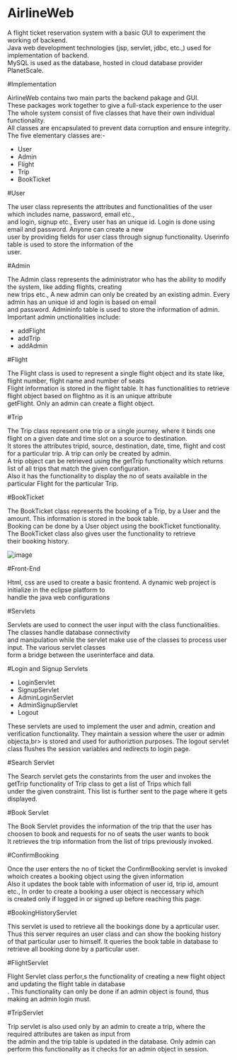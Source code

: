 # AirlineWeb

A flight ticket reservation system with a basic GUI to experiment the working of backend.<br>
Java web development technologies (jsp, servlet, jdbc, etc.,) used for implementation of backend.<br>
MySQL is used as the database, hosted in cloud database provider PlanetScale.<br>

#Implementation

AirlineWeb contains two main parts the backend pakage and GUI.<br>
These packages work together to give a full-stack experience to the user<br>
The whole system consist of five classes that have their own individual functionality.<br>
All classes are encapsulated to prevent data corruption and ensure integrity.<br>
The five elementary classes are:-
<ul>
<li>User</li>
<li>Admin</li>
<li>Flight</li>
<li>Trip</li>
<li>BookTicket</li>
</ul>

#User

The user class represents the attributes and functionalities of the user which includes name, password, email etc.,<br>
and login, signup etc., Every user has an unique id. Login is done using email and password. Anyone can create a new <br>
user by providing fields for user class through signup functionality. Userinfo table is used to store the information of the<br>
user.

#Admin

The Admin class represents the administrator who has the ability to modify the system, like adding flights, creating<br>
new trips etc., A new admin can only be created by an existing admin. Every admin has an unique id and login is based on email<br>
and password. Admininfo table is used to store the information of admin. Important admin unctionalities include:
<ul>
  <li>addFlight</li>
  <li>addTrip</li>
  <li>addAdmin</li>
 </ul>
 
#Flight

The Flight class is used to represent a single flight object and its state like, flight number, flight name and number of seats<br>
Flight information is stored in the flight table. It has functionalities to retrieve flight object based on flightno as it is an unique attribute<br>
getFlight. Only an admin can create a flight object.

#Trip

The Trip class represent one trip or a single journey, where it binds one flight on a given date and time slot on a source to destination.<br>
It stores the attributes tripid, source, destination, date, time, flight and cost for a particular trip. A trip can only be created by admin.<br>
A trip object can be retrieved using the getTrip functionality which returns list of all trips that match the given configuration.<br>
Also it has the functionality to display the no of seats available in the particular Flight for the particular Trip.

#BookTicket

The BookTicket class represents the booking of a Trip, by a User and the amount. This information is stored in the book table.<br>
Booking can be done by a User object using the bookTicket functionality. The BookTicket class also gives user the functionality to retrieve<br>
their booking history.

![image](https://github.com/abdz-Inc/AirlineWeb/assets/69815749/466d834a-0579-4346-8b37-b51af5eeb1df)


#Front-End

Html, css are used to create a basic frontend. A dynamic web project is initialize in the eclipse platform to<br>
handle the java web configurations

#Servlets

Servlets are used to connect the user input with the class functionalities. The classes handle database connectivity<br>
and manipulation while the servlet make use of the classes to process user input. The various servlet classes<br>
form a bridge between the userinterface and data.

#Login and Signup Servlets

<ul>
  <li>LoginServlet</li>
  <li>SignupServlet</li>
  <li>AdminLoginServlet</li>
  <li>AdminSignupServlet</li>
  <li>Logout</li>
  </ul>
   These servlets are used to implement the user and admin, creation and verification functionality. They maintain a session where the user or admin objecta,br>
   is stored and used for authoriztion purposes. The logout servlet class flushes the session variables and redirects to login page.
   
#Search Servlet

The Search servlet gets the constarints from the user and invokes the getTrip functionality of Trip class to get a list of Trips which fall<br>
under the given constraint. This list is further sent to the page where it gets displayed.

#Book Servlet

The Book Servlet provides the information of the trip that the user has choosen to book and requests for no of seats the user wants to book<br>
It retrieves the trip information from the list of trips previously invoked.

#ConfirmBooking

Once the user enters the no of ticket the ConfirmBooking servlet is invoked whoich creates a booking object using the given information<br>
Also it updates the book table with information of user id, trip id, amount etc., In order to create a booking a user object is neccessary which<br>
is created only if logged in or signed up before reaching this page.

#BookingHistoryServlet

This servlet is used to retrieve all the bookings done by a aprticular user. Thus this server requires an user class and can show the booking history<br>
of that particular user to himself. It queries the book table in database to retrieve all booking done by a particular user.

#FlightServlet

Flight Servlet class perfor,s the functionality of creating a new flight object and updating the flight table in database<br>.
This functionality can only be done if an admin object is found, thus making an admin login must.

#TripServlet

Trip servlet is also used only by an admin to create a trip, where the required attributes are taken as input from <br>
the admin and the trip table is updated in the database. Only admin can perform this functionality as it checks for an admin object in session.
